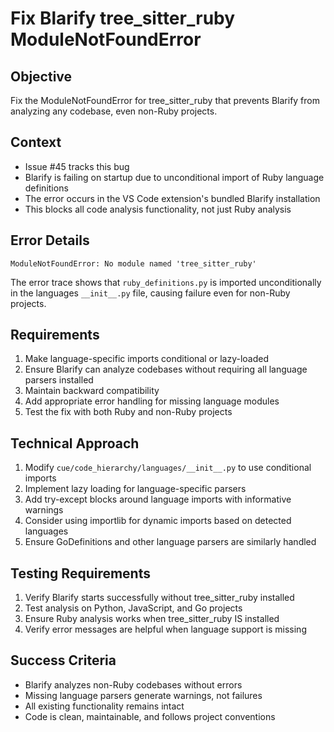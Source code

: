 # Fix Blarify tree_sitter_ruby ModuleNotFoundError

## Objective
Fix the ModuleNotFoundError for tree_sitter_ruby that prevents Blarify from analyzing any codebase, even non-Ruby projects.

## Context
- Issue #45 tracks this bug
- Blarify is failing on startup due to unconditional import of Ruby language definitions
- The error occurs in the VS Code extension's bundled Blarify installation
- This blocks all code analysis functionality, not just Ruby analysis

## Error Details
```
ModuleNotFoundError: No module named 'tree_sitter_ruby'
```

The error trace shows that `ruby_definitions.py` is imported unconditionally in the languages `__init__.py` file, causing failure even for non-Ruby projects.

## Requirements
1. Make language-specific imports conditional or lazy-loaded
2. Ensure Blarify can analyze codebases without requiring all language parsers installed
3. Maintain backward compatibility
4. Add appropriate error handling for missing language modules
5. Test the fix with both Ruby and non-Ruby projects

## Technical Approach
1. Modify `cue/code_hierarchy/languages/__init__.py` to use conditional imports
2. Implement lazy loading for language-specific parsers
3. Add try-except blocks around language imports with informative warnings
4. Consider using importlib for dynamic imports based on detected languages
5. Ensure GoDefinitions and other language parsers are similarly handled

## Testing Requirements
1. Verify Blarify starts successfully without tree_sitter_ruby installed
2. Test analysis on Python, JavaScript, and Go projects
3. Ensure Ruby analysis works when tree_sitter_ruby IS installed
4. Verify error messages are helpful when language support is missing

## Success Criteria
- Blarify analyzes non-Ruby codebases without errors
- Missing language parsers generate warnings, not failures
- All existing functionality remains intact
- Code is clean, maintainable, and follows project conventions